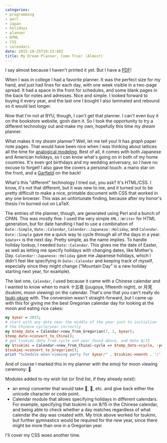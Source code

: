 ```yaml
---
categories:
- programming
- perl
- Japan
- holidays
- planner
- HTML
- CSS
- calendars
date: 2015-10-25T19:23:49Z
title: My Dream Planner, Come True! (Almost)
---
```


I say almost because I haven't printed it yet. But I have a [PDF](https://github.com/garfieldnate/Personal-Planner/releases)! 

When I was in college I had a favorite planner. It was the perfect size for my hand, and just had lines for each day, with one week visible in a two-page spread. It had a space in the front for schedules, and some blank pages in the back for notes and adresses. Nice and simple. I looked forward to buying it every year, and the last one I bought I also laminated and rebound so it would last longer.

Now that I'm not at BYU, though, I can't get that planner. I can't even buy it on the bookstore website, gosh darn it. So I took the opportunity to try a different technology out and make my own, hopefully this time my *dream* planner.

What makes it my *dream* planner? Well, let me tell you! It has *graph* paper note pages. That would have been nice when I was thinking about lattices all the time for [analogical modeling](https://github.com/garfieldnate/Weka_AnalogicalModeling). Best of all, it comes with both Japanese and American holidays, so I can know what's going on in both of my home countries. It's even got birthdays and my wedding aniversary, so I have no excuse to forget! I also gave the covers a personal touch: a mario star on the front, and a [Garfield](http://smile.amazon.com/Outrageous-Origin-Garfields-Force-Book/dp/0816772061) on the back!

What's this "different" technology I tried out, you ask? It's HTML/CSS. I know, it's not that different, but it was new to me, and it turned out to be pretty difficult to make a nice, printable document with CSS that worked in any one browser. This was an unfortunate finding, because after my honor's thesis I'm burned out on LaTeX.

The entries of the planner, though, are generated using Perl and a bunch of CPAN. This was mostly fine. I used the very simple `XML::Writer` for HTML generation, but for date handling I had to use a combination of `Date::Simple`, `Date::Calendar`, `Calendar::Japanese::Holiday`, and `Calendar`. `Date::Simple` gave me a quick way to cycle through all of the days in a year. `$date++` is the next day. Pretty simple, as the name implies. To handle holiday lookup, I needed `Date::Calendar`. This gives me the date of Easter, as well as letting me specify holidays with changing dates, like Mother's Day. `Calendar::Japanese::Holiday` gave me Japanese holidays, which I didn't feel like specifying in `Date::Calendar` and keeping track of myself, especially since they might change ("Mountain Day" is a new holiday starting next year, for example).

The last one, `Calendar`, I used because it came with a Chinese calendar and I wanted to know when to mark 十五夜 (juugoya, fifteenth night), or 月見 (tsukimi, moon viewing) on the calendar. That's one that you can't really do [tsuki-okure](http://en.wikipedia.org/wiki/Japanese_calendar#Gregorian_months_and_the_.22One-Month_Delay.22) with. The conversion wasn't straight-forward, but I came up with this for giving me the best Gregorian calendar day for looking at the moon and eating rice cakes:

```perl
my $year = 2015;
# start with any date near the middle of the year just to initialize
# the Chinese cycle/year correctly
my $temp_date = Calendar->new_from_Gregorian(7, 1, $year);
$temp_date->convert_to_China();
# get tsukimi date from cycle and year found above, and date 8/15
my $tsukimi = Calendar->new_from_China(-cycle => $temp_date->cycle, -year => $temp_date->year, -month => 8, -day => 15);
$tsukimi->convert_to_Gregorian();
print "Schedule moon-viewing party for $year/" . $tsukimi->month . '/' . $tsukimi->day;
```

And of course I marked this in my planner with the emoji for moon viewing ceremony: 🎑.

Modules added to my wish list (or find list, if they already exist):

* an emoji converter that would take :bear:, :corn:, etc. and give back either the unicode character or code point.
* Calendar module that allows specifying holidays in different calendars. For example, specifying that tsukimi is on 8/15 in the Chinese calendar, and being able to check whether a day matches regardless of what calendar the day was created with. My trick above worked for tsukimi, but further gymnastics would be required for the new year, since there might be more than one in a Gregorian year.

I'll cover my CSS woes another time.
